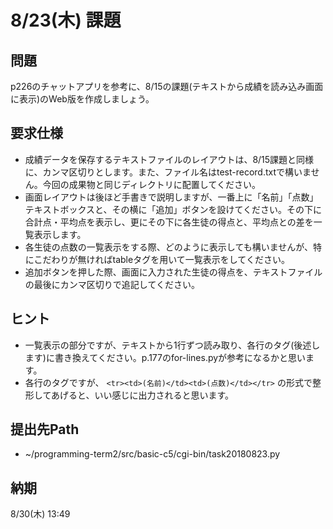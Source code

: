 # 8/23(木) 課題

## 問題

p226のチャットアプリを参考に、8/15の課題(テキストから成績を読み込み画面に表示)のWeb版を作成しましょう。

## 要求仕様

* 成績データを保存するテキストファイルのレイアウトは、8/15課題と同様に、カンマ区切りとします。また、ファイル名はtest-record.txtで構いません。今回の成果物と同じディレクトリに配置してください。
* 画面レイアウトは後ほど手書きで説明しますが、一番上に「名前」「点数」テキストボックスと、その横に「追加」ボタンを設けてください。その下に合計点・平均点を表示し、更にその下に各生徒の得点と、平均点との差を一覧表示します。
* 各生徒の点数の一覧表示をする際、どのように表示しても構いませんが、特にこだわりが無ければtableタグを用いて一覧表示をしてください。
* 追加ボタンを押した際、画面に入力された生徒の得点を、テキストファイルの最後にカンマ区切りで追記してください。

## ヒント

* 一覧表示の部分ですが、テキストから1行ずつ読み取り、各行のタグ(後述します)に書き換えてください。p.177のfor-lines.pyが参考になるかと思います。
* 各行のタグですが、 `<tr><td>(名前)</td><td>(点数)</td></tr>` の形式で整形してあげると、いい感じに出力されると思います。

## 提出先Path

* ~/programming-term2/src/basic-c5/cgi-bin/task20180823.py

## 納期

8/30(木) 13:49
